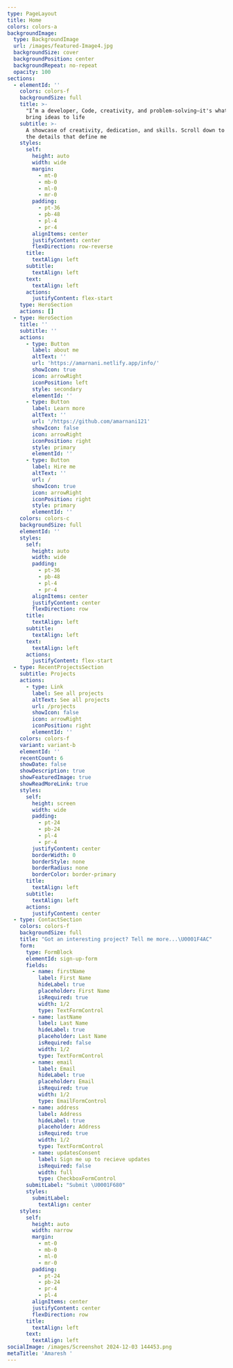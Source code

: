 ```yaml
---
type: PageLayout
title: Home
colors: colors-a
backgroundImage:
  type: BackgroundImage
  url: /images/featured-Image4.jpg
  backgroundSize: cover
  backgroundPosition: center
  backgroundRepeat: no-repeat
  opacity: 100
sections:
  - elementId: ''
    colors: colors-f
    backgroundSize: full
    title: >-
      "I’m a developer, Code, creativity, and problem-solving—it's what I do to
      bring ideas to life
    subtitle: >-
      A showcase of creativity, dedication, and skills. Scroll down to explore
      the details that define me
    styles:
      self:
        height: auto
        width: wide
        margin:
          - mt-0
          - mb-0
          - ml-0
          - mr-0
        padding:
          - pt-36
          - pb-48
          - pl-4
          - pr-4
        alignItems: center
        justifyContent: center
        flexDirection: row-reverse
      title:
        textAlign: left
      subtitle:
        textAlign: left
      text:
        textAlign: left
      actions:
        justifyContent: flex-start
    type: HeroSection
    actions: []
  - type: HeroSection
    title: ''
    subtitle: ''
    actions:
      - type: Button
        label: about me
        altText: ''
        url: 'https://amarnani.netlify.app/info/'
        showIcon: true
        icon: arrowRight
        iconPosition: left
        style: secondary
        elementId: ''
      - type: Button
        label: Learn more
        altText: ''
        url: '/https://github.com/amarnani121'
        showIcon: false
        icon: arrowRight
        iconPosition: right
        style: primary
        elementId: ''
      - type: Button
        label: Hire me
        altText: ''
        url: /
        showIcon: true
        icon: arrowRight
        iconPosition: right
        style: primary
        elementId: ''
    colors: colors-c
    backgroundSize: full
    elementId: ''
    styles:
      self:
        height: auto
        width: wide
        padding:
          - pt-36
          - pb-48
          - pl-4
          - pr-4
        alignItems: center
        justifyContent: center
        flexDirection: row
      title:
        textAlign: left
      subtitle:
        textAlign: left
      text:
        textAlign: left
      actions:
        justifyContent: flex-start
  - type: RecentProjectsSection
    subtitle: Projects
    actions:
      - type: Link
        label: See all projects
        altText: See all projects
        url: /projects
        showIcon: false
        icon: arrowRight
        iconPosition: right
        elementId: ''
    colors: colors-f
    variant: variant-b
    elementId: ''
    recentCount: 6
    showDate: false
    showDescription: true
    showFeaturedImage: true
    showReadMoreLink: true
    styles:
      self:
        height: screen
        width: wide
        padding:
          - pt-24
          - pb-24
          - pl-4
          - pr-4
        justifyContent: center
        borderWidth: 0
        borderStyle: none
        borderRadius: none
        borderColor: border-primary
      title:
        textAlign: left
      subtitle:
        textAlign: left
      actions:
        justifyContent: center
  - type: ContactSection
    colors: colors-f
    backgroundSize: full
    title: "Got an interesting project? Tell me more...\U0001F4AC"
    form:
      type: FormBlock
      elementId: sign-up-form
      fields:
        - name: firstName
          label: First Name
          hideLabel: true
          placeholder: First Name
          isRequired: true
          width: 1/2
          type: TextFormControl
        - name: lastName
          label: Last Name
          hideLabel: true
          placeholder: Last Name
          isRequired: false
          width: 1/2
          type: TextFormControl
        - name: email
          label: Email
          hideLabel: true
          placeholder: Email
          isRequired: true
          width: 1/2
          type: EmailFormControl
        - name: address
          label: Address
          hideLabel: true
          placeholder: Address
          isRequired: true
          width: 1/2
          type: TextFormControl
        - name: updatesConsent
          label: Sign me up to recieve updates
          isRequired: false
          width: full
          type: CheckboxFormControl
      submitLabel: "Submit \U0001F680"
      styles:
        submitLabel:
          textAlign: center
    styles:
      self:
        height: auto
        width: narrow
        margin:
          - mt-0
          - mb-0
          - ml-0
          - mr-0
        padding:
          - pt-24
          - pb-24
          - pr-4
          - pl-4
        alignItems: center
        justifyContent: center
        flexDirection: row
      title:
        textAlign: left
      text:
        textAlign: left
socialImage: /images/Screenshot 2024-12-03 144453.png
metaTitle: 'Amaresh '
---
```

